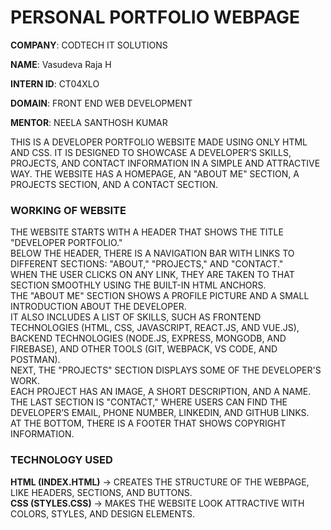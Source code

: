 # PERSONAL PORTFOLIO WEBPAGE

**COMPANY**: CODTECH IT SOLUTIONS 

**NAME**: Vasudeva Raja H 

**INTERN ID**: CT04XLO 

**DOMAIN**: FRONT END WEB DEVELOPMENT 

**MENTOR**: NEELA SANTHOSH KUMAR

THIS IS A DEVELOPER PORTFOLIO WEBSITE MADE USING ONLY HTML AND CSS. IT IS DESIGNED TO SHOWCASE A DEVELOPER’S SKILLS, PROJECTS, AND CONTACT INFORMATION IN A SIMPLE AND ATTRACTIVE WAY. THE WEBSITE HAS A HOMEPAGE, AN "ABOUT ME" SECTION, A PROJECTS SECTION, AND A CONTACT SECTION.  

### WORKING OF WEBSITE  
THE WEBSITE STARTS WITH A HEADER THAT SHOWS THE TITLE "DEVELOPER PORTFOLIO."  
BELOW THE HEADER, THERE IS A NAVIGATION BAR WITH LINKS TO DIFFERENT SECTIONS: "ABOUT," "PROJECTS," AND "CONTACT."  
WHEN THE USER CLICKS ON ANY LINK, THEY ARE TAKEN TO THAT SECTION SMOOTHLY USING THE BUILT-IN HTML ANCHORS.  
THE "ABOUT ME" SECTION SHOWS A PROFILE PICTURE AND A SMALL INTRODUCTION ABOUT THE DEVELOPER.  
IT ALSO INCLUDES A LIST OF SKILLS, SUCH AS FRONTEND TECHNOLOGIES (HTML, CSS, JAVASCRIPT, REACT.JS, AND VUE.JS), BACKEND TECHNOLOGIES (NODE.JS, EXPRESS, MONGODB, AND FIREBASE), AND OTHER TOOLS (GIT, WEBPACK, VS CODE, AND POSTMAN).  
NEXT, THE "PROJECTS" SECTION DISPLAYS SOME OF THE DEVELOPER'S WORK.  
EACH PROJECT HAS AN IMAGE, A SHORT DESCRIPTION, AND A NAME.  
THE LAST SECTION IS "CONTACT," WHERE USERS CAN FIND THE DEVELOPER’S EMAIL, PHONE NUMBER, LINKEDIN, AND GITHUB LINKS.  
AT THE BOTTOM, THERE IS A FOOTER THAT SHOWS COPYRIGHT INFORMATION.  

### TECHNOLOGY USED  
**HTML (INDEX.HTML)** → CREATES THE STRUCTURE OF THE WEBPAGE, LIKE HEADERS, SECTIONS, AND BUTTONS.  
**CSS (STYLES.CSS)** → MAKES THE WEBSITE LOOK ATTRACTIVE WITH COLORS, STYLES, AND DESIGN ELEMENTS.  
